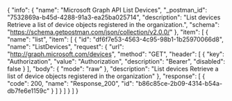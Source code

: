 {
  "info": {
    "name": "Microsoft Graph API List Devices",
    "_postman_id": "7532869a-b45d-4288-91a3-ea25ba025714",
    "description": "List devices Retrieve a list of device objects registered in the organization.",
    "schema": "https://schema.getpostman.com/json/collection/v2.0.0/"
  },
  "item": [
    {
      "name": "list",
      "item": [
        {
          "id": "df6f7e53-4563-4c95-98b1-1b25970066d8",
          "name": "ListDevices",
          "request": {
            "url": "http://graph.microsoft.com/devices",
            "method": "GET",
            "header": [
              {
                "key": "Authorization",
                "value": "Authorization",
                "description": "Bearer",
                "disabled": false
              }
            ],
            "body": {
              "mode": "raw"
            },
            "description": "List devices Retrieve a list of device objects registered in the organization"
          },
          "response": [
            {
              "code": 200,
              "name": "Response_200",
              "id": "b86c85ce-2b09-4314-b54a-db7fe6e1159c"
            }
          ]
        }
      ]
    }
  ]
}